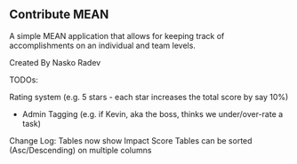 Contribute MEAN
------------------------------------

A simple MEAN application that allows for keeping track of accomplishments on an individual and team levels.

Created By
Nasko Radev

TODOs:


Rating system (e.g. 5 stars - each star increases the total score by say 10%)
* Admin Tagging (e.g. if Kevin, aka the boss, thinks we under/over-rate a task)


Change Log:
Tables now show Impact Score
Tables can be sorted (Asc/Descending) on multiple columns